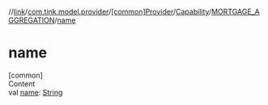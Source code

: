 //[link](../../../../index.md)/[com.tink.model.provider](../../../index.md)/[[common]Provider](../../index.md)/[Capability](../index.md)/[MORTGAGE_AGGREGATION](index.md)/[name](name.md)



# name  
[common]  
Content  
val [name](name.md): [String](https://kotlinlang.org/api/latest/jvm/stdlib/kotlin/-string/index.html)  



